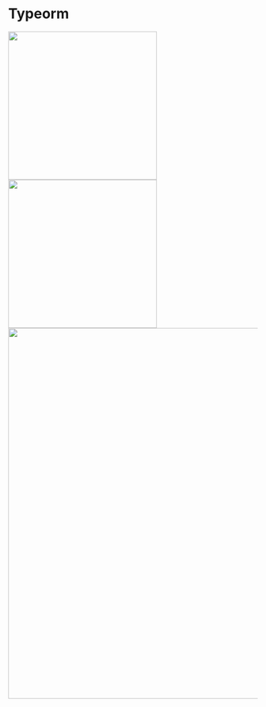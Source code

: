 # Typeorm
<img src="https://miro.medium.com/max/683/1*XzJfDO6t-nCRqrWqv64t-g.png" width="300px">
<img src="https://www.chroscielski.pl/wp-content/uploads/2020/02/typeorm_relations.png" width="300px">
<img src="https://www.simform.com/wp-content/uploads/2019/11/Node.JS-Use-Cases-Cover-Image.png" width="750px">

